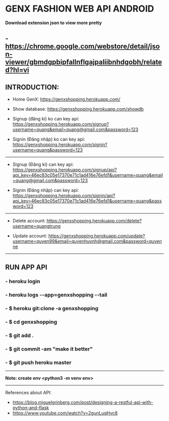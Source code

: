 # GENX FASHION WEB API ANDROID

**Download extension json to view more pretty**
## - https://chrome.google.com/webstore/detail/json-viewer/gbmdgpbipfallnflgajpaliibnhdgobh/related?hl=vi

## INTRODUCTION:
- Home GenX:
https://genxshopping.herokuapp.com/

- Show database:
https://genxshopping.herokuapp.com/showdb

- Signup (đăng kí) ko can key api:
https://genxshopping.herokuapp.com/signup?username=quang&email=quang@gmail.com&password=123

- Signin (Đăng nhập) ko can key api:
https://genxshopping.herokuapp.com/signin?username=quang&password=123

-------

- Signup (Đăng kí) can key api:
https://genxshopping.herokuapp.com/signup/api?api_key=46ec83c05e17370e71c1ad416e76efd1&username=quang&email=quang@gmail.com&password=123

- Signin (Đăng nhập) can key api:
https://genxshopping.herokuapp.com/signin/api?api_key=46ec83c05e17370e71c1ad416e76efd1&username=quang&password=123

-------

- Delete account:
https://genxshopping.herokuapp.com/delete?username=quangtrung

- Update account:
https://genxshopping.herokuapp.com/update?username=quyen99&email=quyenhuynh@gmail.com&password=quyenne

---
## RUN APP API

### - heroku login
### - heroku logs --app=genxshopping --tail
### - $ heroku git:clone -a genxshopping
### - $ cd genxshopping
### - $ git add .
### - $ git commit -am "make it better"
### - $ git push heroku master

---

**Note: create env <python3 -m venv env>** 

--- 
References about API:
- https://blog.miguelgrinberg.com/post/designing-a-restful-api-with-python-and-flask
- https://www.youtube.com/watch?v=2gunLuqHvc8
